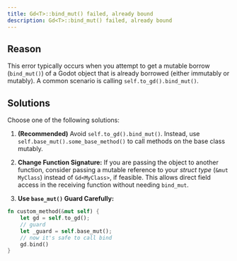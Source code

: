 ```yaml
---
title: Gd<T>::bind_mut() failed, already bound
description: Gd<T>::bind_mut() failed, already bound
---
```


## Reason
This error typically occurs when you attempt to get a mutable borrow (`bind_mut()`) of a Godot object that is already borrowed (either immutably or mutably). A common scenario is calling `self.to_gd().bind_mut()`.

## Solutions

Choose one of the following solutions:

1. **(Recommended)** Avoid `self.to_gd().bind_mut()`. Instead, use `self.base_mut().some_base_method()` to call methods on the base class mutably.

2. **Change Function Signature:** If you are passing the object to another function, consider passing a mutable reference to your _struct type_ (`&mut MyClass`) instead of `Gd<MyClass>`, if feasible. This allows direct field access in the receiving function without needing `bind_mut`.

3. **Use `base_mut()` Guard Carefully:** 

```rust
fn custom_method(&mut self) { 
    let gd = self.to_gd(); 
    // guard
    let _guard = self.base_mut(); 
    // now it's safe to call bind
    gd.bind()
}
```
